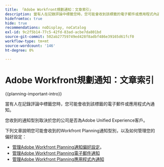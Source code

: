 ```yaml
---
title: 「Adobe Workfront規劃通知：文章索引」
description: 當有人在記錄評論中標籤您時，您可能會收到該標籤的電子郵件或應用程式內通知。 您收到的通知型別取決於您的公司是否為Adobe Unified Experience客戶。 下列文章說明您可能會收到的Workfront Planning通知型別，以及如何管理您的偏好設定。
hidefromtoc: true
hide: true
recommendations: noDisplay, noCatalog
exl-id: 9c2f5b14-77c5-42fd-83ad-acbe7da801bd
source-git-commit: 502ab27759749ed428f8adbf486e39165d61fcf0
workflow-type: tm+mt
source-wordcount: '146'
ht-degree: 0%

---
```


# Adobe Workfront規劃通知：文章索引

<!--add this to major TOC and Planning article index-->

{{planning-important-intro}}

當有人在記錄評論中標籤您時，您可能會收到該標籤的電子郵件或應用程式內通知。

您收到的通知型別取決於您的公司是否為Adobe Unified Experience客戶。

下列文章說明您可能會收到的Workfront Planning通知型別，以及如何管理您的偏好設定：

* [管理Adobe Workfront Planning通知偏好設定](/help/quicksilver/planning/notifications/manage-notification-preferences.md)。
* [管理Adobe Workfront Planning電子郵件通知](/help/quicksilver/planning/notifications/manage-planning-email-notifications.md)
* [管理Adobe Workfront Planning應用程式內通知](/help/quicksilver/planning/notifications/manage-planning-in-app-notifications.md)
